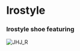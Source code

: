 # Irostyle

### Irostyle shoe featuring

![JHJ_R](https://user-images.githubusercontent.com/54794815/176990566-3f425fb5-a61b-4ec9-8074-f819bb8ef0f5.png)
